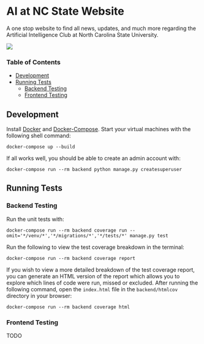 AI at NC State Website
==================

A one stop website to find all news, updates, and much more regarding the Artificial Intelligence Club at North Carolina State University.

<a href="https://github.com/vchaptsev/cookiecutter-django-vue">
    <img src="https://img.shields.io/badge/built%20with-Cookiecutter%20Django%20Vue-blue.svg" />
</a>

### Table of Contents

- [Development](#Development)
- [Running Tests](#Running-Tests)
  - [Backend Testing](#Backend-Testing)
  - [Frontend Testing](#Frontend-Testing)

## Development

Install [Docker](https://docs.docker.com/install/) and [Docker-Compose](https://docs.docker.com/compose/). Start your virtual machines with the following shell command:

`docker-compose up --build`

If all works well, you should be able to create an admin account with:

`docker-compose run --rm backend python manage.py createsuperuser`


## Running Tests

### Backend Testing

Run the unit tests with:

`docker-compose run --rm backend coverage run --omit='*/venv/*','*/migrations/*','*/tests/*' manage.py test`

Run the following to view the test coverage breakdown in the terminal:

`docker-compose run --rm backend coverage report`

If you wish to view a more detailed breakdown of the test coverage report, you can generate an HTML version of the report which allows you to explore which lines of code were run, missed or excluded. After running the following command, open the `index.html` file in the `backend/htmlcov` directory in your browser:

`docker-compose run --rm backend coverage html`

### Frontend Testing
TODO
